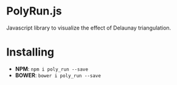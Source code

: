 # PolyRun.js
Javascript library to visualize the effect of Delaunay triangulation.

# Installing
* **NPM**: `npm i poly_run --save`
* **BOWER**: `bower i poly_run --save`
